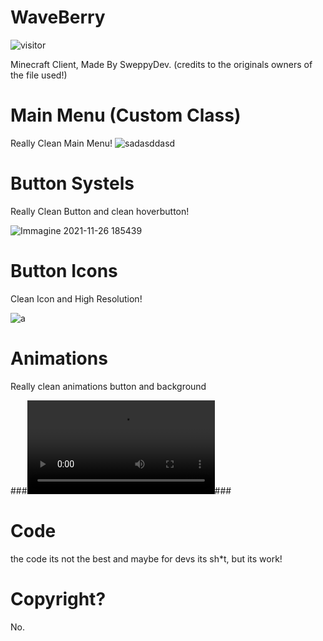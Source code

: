 # WaveBerry
![visitor](https://visitor-badge.laobi.icu/badge?page_id=SweppyStudios)

Minecraft Client, Made By SweppyDev. (credits to the originals owners of the file used!)

# Main Menu (Custom Class)
Really Clean Main Menu!
![sadasddasd](https://user-images.githubusercontent.com/94248011/143618093-20c9b0ef-27ae-4970-8d84-d44bc8ab9a0d.png)

# Button Systels
Really Clean Button and clean hoverbutton!

![Immagine 2021-11-26 185439](https://user-images.githubusercontent.com/94248011/143617369-90596172-4bb6-46d8-be6e-936220c5cacd.png)

# Button Icons
Clean Icon and High Resolution!

![a](https://user-images.githubusercontent.com/94248011/143617470-9a5ded36-5597-4ae3-8e15-ce8c71d1aab0.png)

# Animations
Really clean animations button and background

###![CLICK ME](https://user-images.githubusercontent.com/94248011/143617861-1e51aead-1424-4bea-9b86-0b799efd0d52.mp4)###

# Code
the code its not the best and maybe for devs its sh*t, but its work!

# Copyright?
No.
